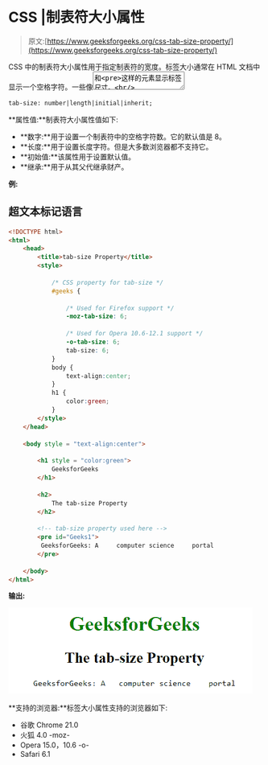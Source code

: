 # CSS |制表符大小属性

> 原文:[https://www.geeksforgeeks.org/css-tab-size-property/](https://www.geeksforgeeks.org/css-tab-size-property/)

CSS 中的制表符大小属性用于指定制表符的宽度。标签大小通常在 HTML 文档中显示一个空格字符。一些像<textarea>和<pre>这样的元素显示标签尺寸。<br/> <strong>语法:</strong> <br/></pre></textarea>

```html
tab-size: number|length|initial|inherit;
```

**属性值:**制表符大小属性值如下:

*   **数字:**用于设置一个制表符中的空格字符数。它的默认值是 8。
*   **长度:**用于设置长度字符。但是大多数浏览器都不支持它。
*   **初始值:**该属性用于设置默认值。
*   **继承:**用于从其父代继承财产。

**例:**

## 超文本标记语言

```html
<!DOCTYPE html>
<html>
    <head>
        <title>tab-size Property</title>
        <style>

            /* CSS property for tab-size */
            #geeks {

                /* Used for Firefox support */
                -moz-tab-size: 6;

                /* Used for Opera 10.6-12.1 support */
                -o-tab-size: 6;
                tab-size: 6;
            }
            body {
                text-align:center;
            }
            h1 {
                color:green;
            }
        </style>
    </head>

    <body style = "text-align:center">

        <h1 style = "color:green">
            GeeksforGeeks
        </h1>

        <h2>
            The tab-size Property
        </h2>

        <!-- tab-size property used here -->
        <pre id="Geeks1">
         GeeksforGeeks: A     computer science     portal
        </pre>

    </body>
</html>                   
```

**输出:**

![](img/18537f16fbfd9f76e4cded201826f867.png)

**支持的浏览器:**标签大小属性支持的浏览器如下:

*   谷歌 Chrome 21.0
*   火狐 4.0 -moz-
*   Opera 15.0，10.6 -o-
*   Safari 6.1